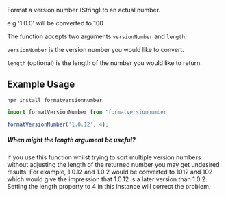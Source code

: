 Format a version number (String) to an actual number.

e.g '1.0.0' will be converted to 100

The function accepts two arguments `versionNumber` and `length`.

`versionNumber` is the version number you would like to convert.

`length` (optional) is the length of the number you would like to return.

## Example Usage

```
npm install formatversionnumber
```

```javascript
import formatVersionNumber from 'formatversionnumber'

formatVersionNumber('1.0.12', 4);
``` 

##### When might the length argument be useful? 

If you use this function whilst trying to sort multiple version numbers without adjusting the length of the returned number you may get undesired results. For example, 1.0.12 and 1.0.2 would be converted to 1012 and 102 which would give the impression that 1.0.12 is a later version than 1.0.2. Setting the length property to 4 in this instance will correct the problem.